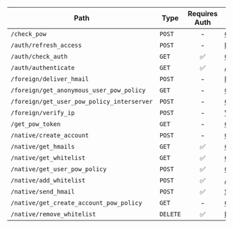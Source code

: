 | Path | Type | Requires Auth | Docs |
| --- | --- | :---: | --- |
| `/check_pow` | `POST` | - | [CheckPowRequest](generated/routes/check_pow/CheckPowRequest.md) |
| `/auth/refresh_access` | `POST` | - | [RefreshAccessRequest](generated/routes/auth/refresh_access/RefreshAccessRequest.md) |
| `/auth/check_auth` | `GET` | ✅ | [CheckAuthRequest](generated/routes/auth/check_auth/CheckAuthRequest.md) |
| `/auth/authenticate` | `GET` | ✅ | [AuthenticateRequest](generated/routes/auth/authenticate/AuthenticateRequest.md) |
| `/foreign/deliver_hmail` | `POST` | - | [DeliverHmailRequest](generated/routes/foreign/deliver_hmail/DeliverHmailRequest.md) |
| `/foreign/get_anonymous_user_pow_policy` | `GET` | - | [GetAnonymousUserPowPolicyRequest](generated/routes/foreign/get_anonymous_user_pow_policy/GetAnonymousUserPowPolicyRequest.md) |
| `/foreign/get_user_pow_policy_interserver` | `POST` | - | [GetUserPowPolicyInterserverRequest](generated/routes/foreign/get_user_pow_policy_interserver/GetUserPowPolicyInterserverRequest.md) |
| `/foreign/verify_ip` | `POST` | - | [VerifyIpRequest](generated/routes/foreign/verify_ip/VerifyIpRequest.md) |
| `/get_pow_token` | `GET` | - | [GetPowTokenRequest](generated/routes/get_pow_token/GetPowTokenRequest.md) |
| `/native/create_account` | `POST` | - | [CreateAccountRequest](generated/routes/native/create_account/CreateAccountRequest.md) |
| `/native/get_hmails` | `GET` | ✅ | [GetHmailsRequest](generated/routes/native/get_hmails/GetHmailsRequest.md) |
| `/native/get_whitelist` | `GET` | ✅ | [GetWhitelistRequest](generated/routes/native/get_whitelist/GetWhitelistRequest.md) |
| `/native/get_user_pow_policy` | `POST` | ✅ | [GetUserPowPolicyRequest](generated/routes/native/get_user_pow_policy/GetUserPowPolicyRequest.md) |
| `/native/add_whitelist` | `POST` | ✅ | [AddWhitelistRequest](generated/routes/native/add_whitelist/AddWhitelistRequest.md) |
| `/native/send_hmail` | `POST` | ✅ | [SendHmailRequest](generated/routes/native/send_hmail/SendHmailRequest.md) |
| `/native/get_create_account_pow_policy` | `GET` | - | [GetCreateAccountPowPolicyRequest](generated/routes/native/get_create_account_pow_policy/GetCreateAccountPowPolicyRequest.md) |
| `/native/remove_whitelist` | `DELETE` | ✅ | [RemoveWhitelistRequest](generated/routes/native/remove_whitelist/RemoveWhitelistRequest.md) |
